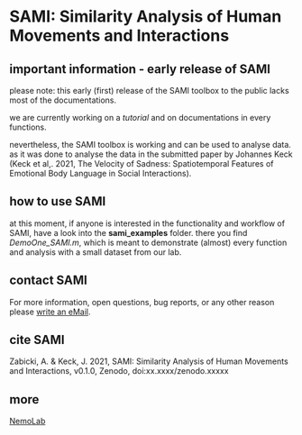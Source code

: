 # SAMI: **S**imilarity **A**nalysis of Human **M**ovements and **I**nteractions

## important information - early release of SAMI
please note: this early (first) release of the SAMI toolbox to the public lacks most of the documentations.

we are currently working on a *tutorial* and on documentations in every functions.

nevertheless, the SAMI toolbox is working and can be used to analyse data. as it was done to analyse the data in the submitted paper by Johannes Keck (Keck et al,. 2021, The Velocity of Sadness: Spatiotemporal Features of Emotional Body Language in Social Interactions).

## how to use SAMI
at this moment, if anyone is interested in the functionality and workflow of SAMI, have a look into the **sami_examples** folder. there you find *DemoOne_SAMI.m*, which is meant to demonstrate (almost) every function and analysis with a small dataset from our lab.

## contact SAMI
For more information, open questions, bug reports, or any other reason please [write an eMail](azabicki@posteo.de).

## cite SAMI
Zabicki, A. & Keck, J. 2021, SAMI: Similarity Analysis of Human Movements and Interactions, v0.1.0, Zenodo, doi:xx.xxxx/zenodo.xxxxx

## more
[NemoLab](uni-giessen.de/nemolab)
